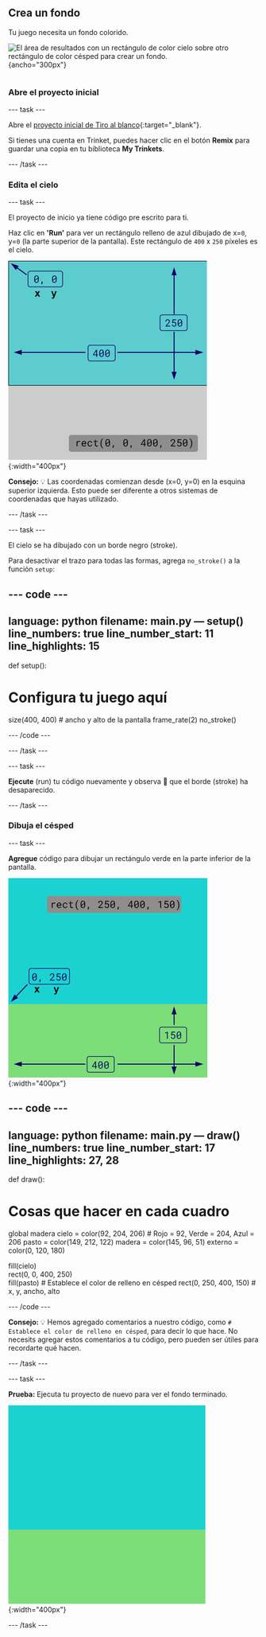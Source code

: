 ## Crea un fondo

<div style="display: flex; flex-wrap: wrap">
<div style="flex-basis: 200px; flex-grow: 1; margin-right: 15px;">
Tu juego necesita un fondo colorido.
</div>
<div>

![El área de resultados con un rectángulo de color cielo sobre otro rectángulo de color césped para crear un fondo.](imagenes/fondo.png){ancho="300px"}

</div>
</div>

### Abre el proyecto inicial

--- task ---

Abre el [proyecto inicial de Tiro al blanco](https://trinket.io/python/88502d5879){:target="_blank"}.

Si tienes una cuenta en Trinket, puedes hacer clic en el botón **Remix** para guardar una copia en tu biblioteca **My Trinkets**.

--- /task ---

### Edita el cielo

--- task ---

El proyecto de inicio ya tiene código pre escrito para ti.

Haz clic en **'Run'** para ver un rectángulo relleno de azul dibujado de x=`0`, y=`0` (la parte superior de la pantalla). Este rectángulo de `400` x `250` píxeles es el cielo.

![Un rectángulo azul con un borde negro alrededor, encima de un rectángulo gris. La esquina superior izquierda del lienzo está marcada como x=0, y=0, este es el origen del rectángulo. El ancho se resalta como 400 y la altura como 250. Se muestra el código rect(0, 0, 400, 250).](images/sky_stroke.png){:width="400px"}

**Consejo:** 💡 Las coordenadas comienzan desde (x=0, y=0) en la esquina superior izquierda. Esto puede ser diferente a otros sistemas de coordenadas que hayas utilizado.

--- /task ---

--- task ---

El cielo se ha dibujado con un borde negro (stroke).

Para desactivar el trazo para todas las formas, agrega `no_stroke()` a la función `setup`:

--- code ---
---
language: python
filename: main.py — setup()
line_numbers: true
line_number_start: 11
line_highlights: 15
---
def setup():
# Configura tu juego aquí
  size(400, 400) # ancho y alto de la pantalla
  frame_rate(2)
  no_stroke()


--- /code ---

--- /task ---

--- task ---

**Ejecute** (run) tu código nuevamente y observa 👀 que el borde (stroke) ha desaparecido.

--- /task ---

### Dibuja el césped

--- task ---

**Agregue** código para dibujar un rectángulo verde en la parte inferior de la pantalla.

![El área de salida con un rectángulo color cielo sobre un rectángulo color hierba para crear el fondo. La esquina superior izquierda del rectángulo está marcada como x=0, y=250, este es el origen del rectángulo. El ancho de 400 y la altura de 150 están resaltados. Se muestra el código rect(0, 250, 400, 150).](images/green-grass.png){:width="400px"}

--- code ---
---
language: python
filename: main.py — draw()
line_numbers: true
line_number_start: 17
line_highlights: 27, 28
---
def draw():
# Cosas que hacer en cada cuadro
  global madera
  cielo = color(92, 204, 206) # Rojo = 92, Verde = 204, Azul = 206
  pasto = color(149, 212, 122)
  madera = color(145, 96, 51)
  externo = color(0, 120, 180) 

  fill(cielo)     
  rect(0, 0, 400, 250)     
  fill(pasto) # Establece el color de relleno en césped
  rect(0, 250, 400, 150) # x, y, ancho, alto   

--- /code ---

**Consejo:** 💡 Hemos agregado comentarios a nuestro código, como `# Establece el color de relleno en césped`, para decir lo que hace. No necesits agregar estos comentarios a tu código, pero pueden ser útiles para recordarte qué hacen.

--- /task ---

--- task ---

**Prueba:** Ejecuta tu proyecto de nuevo para ver el fondo terminado.

![El área de salida con un rectángulo color cielo sobre un rectángulo color césped para crear el fondo.](images/background.png){:width="400px"}

--- /task ---

